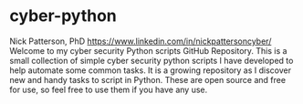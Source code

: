 # cyber-python
Nick Patterson, PhD https://www.linkedin.com/in/nickpattersoncyber/
Welcome to my cyber security Python scripts GitHub Repository. 
This is a small collection of simple cyber security python scripts I have developed to help automate some common tasks.
It is a growing repository as I discover new and handy tasks to script in Python.
These are open source and free for use, so feel free to use them if you have any use.
